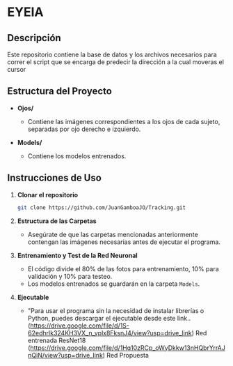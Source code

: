 # EYEIA

## Descripción

Este repositorio contiene la base de datos y los archivos necesarios para correr el script que se encarga de predecir la dirección a la cual moveras el cursor

## Estructura del Proyecto

- **Ojos/**
  - Contiene las imágenes correspondientes a los ojos de cada sujeto, separadas por ojo derecho e izquierdo.

- **Models/**
  - Contiene los modelos entrenados.

## Instrucciones de Uso

1. **Clonar el repositorio**
    ```sh
    git clone https://github.com/JuanGamboaJO/Tracking.git
    ```

2. **Estructura de las Carpetas**
    - Asegúrate de que las carpetas mencionadas anteriormente contengan las imágenes necesarias antes de ejecutar el programa.

3. **Entrenamiento y Test de la Red Neuronal**
    - El código divide el 80% de las fotos para entrenamiento, 10% para validación y 10% para testeo.
    - Los modelos entrenados se guardarán en la carpeta `Models`.

4. **Ejecutable**
    - "Para usar el programa sin la necesidad de instalar librerías o Python, puedes descargar el ejecutable desde este link.. 
    (https://drive.google.com/file/d/1S-62edhrlk324KH3VX_n_vplx8FksnJ4/view?usp=drive_link) Red entrenada ResNet18
    (https://drive.google.com/file/d/1Hq10zRCp_oWyDkkw13nHQbrYrrAJnQiN/view?usp=drive_link) Red Propuesta